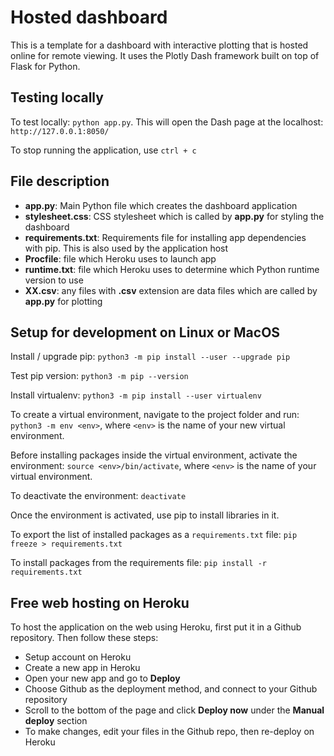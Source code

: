 # Hosted dashboard

This is a template for a dashboard with interactive plotting that is hosted online for remote viewing. It uses the Plotly Dash framework built on top of Flask for Python.

## Testing locally

To test locally: `python app.py`. This will open the Dash page at the localhost: `http://127.0.0.1:8050/`

To stop running the application, use `ctrl + c`


## File description

* **app.py**: Main Python file which creates the dashboard application
* **stylesheet.css**: CSS stylesheet which is called by **app.py** for styling the dashboard
* **requirements.txt**: Requirements file for installing app dependencies with pip. This is also used by the application host
* **Procfile**: file which Heroku uses to launch app
* **runtime.txt**: file which Heroku uses to determine which Python runtime version to use
* **XX.csv**: any files with **.csv** extension are data files which are called by **app.py** for plotting



## Setup for development on Linux or MacOS

Install / upgrade pip: `python3 -m pip install --user --upgrade pip`

Test pip version: `python3 -m pip --version`

Install virtualenv: `python3 -m pip install --user virtualenv`

To create a virtual environment, navigate to the project folder and run: `python3 -m env <env>`, where `<env>` is the name of your new virtual environment.

Before installing packages inside the virtual environment, activate the environment: `source <env>/bin/activate`, where `<env>` is the name of your virtual environment.

To deactivate the environment: `deactivate`

Once the environment is activated, use pip to install libraries in it.

To export the list of installed packages as a `requirements.txt` file: `pip freeze > requirements.txt`

To install packages from the requirements file: `pip install -r requirements.txt`



## Free web hosting on Heroku

To host the application on the web using Heroku, first put it in a Github repository. Then follow these steps:

* Setup account on Heroku
* Create a new app in Heroku
* Open your new app and go to **Deploy**
* Choose Github as the deployment method, and connect to your Github repository
* Scroll to the bottom of the page and click **Deploy now** under the **Manual deploy** section
* To make changes, edit your files in the Github repo, then re-deploy on Heroku
